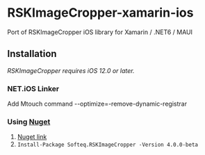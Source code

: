 # RSKImageCropper-xamarin-ios
Port of RSKImageCropper iOS library for Xamarin / .NET6 / MAUI

## Installation
*RSKImageCropper requires iOS 12.0 or later.*

### NET.iOS Linker

Add Mtouch command --optimize=-remove-dynamic-registrar

### Using [Nuget](http://nuget.org)

1. [Nuget link](https://www.nuget.org/packages/Softeq.RSKImageCropper/)
2. `Install-Package Softeq.RSKImageCropper -Version 4.0.0-beta`
